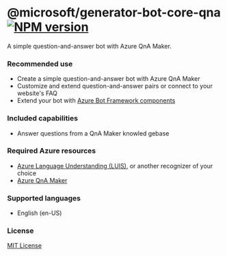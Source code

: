 # @microsoft/generator-bot-core-qna [![NPM version](https://badge.fury.io/js/%40microsoft%2Fgenerator-bot-core-qna.svg)](https://www.npmjs.com/package/@microsoft/generator-bot-core-qna)

A simple question-and-answer bot with Azure QnA Maker.

### Recommended use

- Create a simple question-and-answer bot with Azure QnA Maker
- Customize and extend question-and-answer pairs or connect to your website's FAQ
- Extend your bot with [Azure Bot Framework components](https://aka.ms/ComponentTemplateDocumentation)

### Included capabilities

- Answer questions from a QnA Maker knowled gebase

### Required Azure resources

- [Azure Language Understanding (LUIS)](https://docs.microsoft.com/en-us/azure/cognitive-services/luis/what-is-luis), or another recognizer of your choice
- [Azure QnA Maker](https://docs.microsoft.com/en-us/azure/cognitive-services/qnamaker/overview/overview)

### Supported languages

- English (en-US)

### License

[MIT License](https://github.com/microsoft/botframework-components/blob/main/LICENSE)
